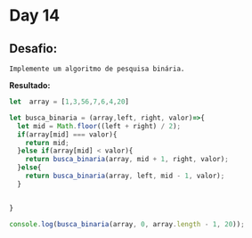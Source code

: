 # Day 14

## Desafio:

	Implemente um algoritmo de pesquisa binária.

**Resultado:**

```javascript
let  array = [1,3,56,7,6,4,20]

let busca_binaria = (array,left, right, valor)=>{
  let mid = Math.floor((left + right) / 2);
  if(array[mid] === valor){
    return mid;
  }else if(array[mid] < valor){
    return busca_binaria(array, mid + 1, right, valor);
  }else{
    return busca_binaria(array, left, mid - 1, valor);
  }


}

console.log(busca_binaria(array, 0, array.length - 1, 20));